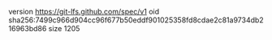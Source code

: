 version https://git-lfs.github.com/spec/v1
oid sha256:7499c966d904cc96f677b50eddf901025358fd8cdae2c81a9734db216963bd86
size 1205
